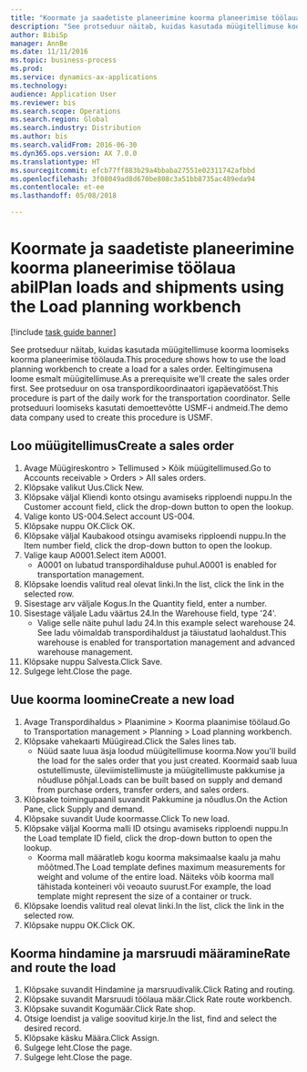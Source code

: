 ```yaml
--- 
title: "Koormate ja saadetiste planeerimine koorma planeerimise töölaua abil"
description: "See protseduur näitab, kuidas kasutada müügitellimuse koorma loomiseks koorma planeerimise töölauda."
author: BibiSp
manager: AnnBe
ms.date: 11/11/2016
ms.topic: business-process
ms.prod: 
ms.service: dynamics-ax-applications
ms.technology: 
audience: Application User
ms.reviewer: bis
ms.search.scope: Operations
ms.search.region: Global
ms.search.industry: Distribution
ms.author: bis
ms.search.validFrom: 2016-06-30
ms.dyn365.ops.version: AX 7.0.0
ms.translationtype: HT
ms.sourcegitcommit: efcb77ff883b29a4bbaba27551e02311742afbbd
ms.openlocfilehash: 3f08049ad8d670be808c3a51bb8735ac489eda94
ms.contentlocale: et-ee
ms.lasthandoff: 05/08/2018

---
```

# <a name="plan-loads-and-shipments-using-the-load-planning-workbench"></a><span data-ttu-id="65361-103">Koormate ja saadetiste planeerimine koorma planeerimise töölaua abil</span><span class="sxs-lookup"><span data-stu-id="65361-103">Plan loads and shipments using the Load planning workbench</span></span>

[!include [task guide banner](../../includes/task-guide-banner.md)]

<span data-ttu-id="65361-104">See protseduur näitab, kuidas kasutada müügitellimuse koorma loomiseks koorma planeerimise töölauda.</span><span class="sxs-lookup"><span data-stu-id="65361-104">This procedure shows how to use the load planning workbench to create a load for a sales order.</span></span> <span data-ttu-id="65361-105">Eeltingimusena loome esmalt müügitellimuse.</span><span class="sxs-lookup"><span data-stu-id="65361-105">As a prerequisite we'll create the sales order first.</span></span> <span data-ttu-id="65361-106">See protseduur on osa transpordikoordinaatori igapäevatööst.</span><span class="sxs-lookup"><span data-stu-id="65361-106">This procedure is part of the daily work for the transportation coordinator.</span></span> <span data-ttu-id="65361-107">Selle protseduuri loomiseks kasutati demoettevõtte USMF-i andmeid.</span><span class="sxs-lookup"><span data-stu-id="65361-107">The demo data company used to create this procedure is USMF.</span></span>


## <a name="create-a-sales-order"></a><span data-ttu-id="65361-108">Loo müügitellimus</span><span class="sxs-lookup"><span data-stu-id="65361-108">Create a sales order</span></span>
1. <span data-ttu-id="65361-109">Avage Müügireskontro > Tellimused > Kõik müügitellimused.</span><span class="sxs-lookup"><span data-stu-id="65361-109">Go to Accounts receivable > Orders > All sales orders.</span></span>
2. <span data-ttu-id="65361-110">Klõpsake valikut Uus.</span><span class="sxs-lookup"><span data-stu-id="65361-110">Click New.</span></span>
3. <span data-ttu-id="65361-111">Klõpsake väljal Kliendi konto otsingu avamiseks ripploendi nuppu.</span><span class="sxs-lookup"><span data-stu-id="65361-111">In the Customer account field, click the drop-down button to open the lookup.</span></span>
4. <span data-ttu-id="65361-112">Valige konto US-004.</span><span class="sxs-lookup"><span data-stu-id="65361-112">Select account US-004.</span></span>
5. <span data-ttu-id="65361-113">Klõpsake nuppu OK.</span><span class="sxs-lookup"><span data-stu-id="65361-113">Click OK.</span></span>
6. <span data-ttu-id="65361-114">Klõpsake väljal Kaubakood otsingu avamiseks ripploendi nuppu.</span><span class="sxs-lookup"><span data-stu-id="65361-114">In the Item number field, click the drop-down button to open the lookup.</span></span>
7. <span data-ttu-id="65361-115">Valige kaup A0001.</span><span class="sxs-lookup"><span data-stu-id="65361-115">Select item A0001.</span></span>
    * <span data-ttu-id="65361-116">A0001 on lubatud transpordihalduse puhul.</span><span class="sxs-lookup"><span data-stu-id="65361-116">A0001 is enabled for transportation management.</span></span>  
8. <span data-ttu-id="65361-117">Klõpsake loendis valitud real olevat linki.</span><span class="sxs-lookup"><span data-stu-id="65361-117">In the list, click the link in the selected row.</span></span>
9. <span data-ttu-id="65361-118">Sisestage arv väljale Kogus.</span><span class="sxs-lookup"><span data-stu-id="65361-118">In the Quantity field, enter a number.</span></span>
10. <span data-ttu-id="65361-119">Sisestage väljale Ladu väärtus 24.</span><span class="sxs-lookup"><span data-stu-id="65361-119">In the Warehouse field, type '24'.</span></span>
    * <span data-ttu-id="65361-120">Valige selle näite puhul ladu 24.</span><span class="sxs-lookup"><span data-stu-id="65361-120">In this example select warehouse 24.</span></span> <span data-ttu-id="65361-121">See ladu võimaldab transpordihaldust ja täiustatud laohaldust.</span><span class="sxs-lookup"><span data-stu-id="65361-121">This warehouse is enabled for transportation management and advanced warehouse management.</span></span>  
11. <span data-ttu-id="65361-122">Klõpsake nuppu Salvesta.</span><span class="sxs-lookup"><span data-stu-id="65361-122">Click Save.</span></span>
12. <span data-ttu-id="65361-123">Sulgege leht.</span><span class="sxs-lookup"><span data-stu-id="65361-123">Close the page.</span></span>

## <a name="create-a-new-load"></a><span data-ttu-id="65361-124">Uue koorma loomine</span><span class="sxs-lookup"><span data-stu-id="65361-124">Create a new load</span></span>
1. <span data-ttu-id="65361-125">Avage Transpordihaldus > Plaanimine > Koorma plaanimise töölaud.</span><span class="sxs-lookup"><span data-stu-id="65361-125">Go to Transportation management > Planning > Load planning workbench.</span></span>
2. <span data-ttu-id="65361-126">Klõpsake vahekaarti Müügiread.</span><span class="sxs-lookup"><span data-stu-id="65361-126">Click the Sales lines tab.</span></span>
    * <span data-ttu-id="65361-127">Nüüd saate luua äsja loodud müügitellimuse koorma.</span><span class="sxs-lookup"><span data-stu-id="65361-127">Now you'll build the load for the sales order that you just created.</span></span> <span data-ttu-id="65361-128">Koormaid saab luua ostutellimuste, üleviimistellimuste ja müügitellimuste pakkumise ja nõudluse põhjal.</span><span class="sxs-lookup"><span data-stu-id="65361-128">Loads can be built based on supply and demand from purchase orders, transfer orders, and sales orders.</span></span>  
3. <span data-ttu-id="65361-129">Klõpsake toimingupaanil suvandit Pakkumine ja nõudlus.</span><span class="sxs-lookup"><span data-stu-id="65361-129">On the Action Pane, click Supply and demand.</span></span>
4. <span data-ttu-id="65361-130">Klõpsake suvandit Uude koormasse.</span><span class="sxs-lookup"><span data-stu-id="65361-130">Click To new load.</span></span>
5. <span data-ttu-id="65361-131">Klõpsake väljal Koorma malli ID otsingu avamiseks ripploendi nuppu.</span><span class="sxs-lookup"><span data-stu-id="65361-131">In the Load template ID field, click the drop-down button to open the lookup.</span></span>
    * <span data-ttu-id="65361-132">Koorma mall määratleb kogu koorma maksimaalse kaalu ja mahu mõõtmed.</span><span class="sxs-lookup"><span data-stu-id="65361-132">The Load template defines maximum measurements for weight and volume of the entire load.</span></span> <span data-ttu-id="65361-133">Näiteks võib koorma mall tähistada konteineri või veoauto suurust.</span><span class="sxs-lookup"><span data-stu-id="65361-133">For example, the load template might represent the size of a container or truck.</span></span>  
6. <span data-ttu-id="65361-134">Klõpsake loendis valitud real olevat linki.</span><span class="sxs-lookup"><span data-stu-id="65361-134">In the list, click the link in the selected row.</span></span>
7. <span data-ttu-id="65361-135">Klõpsake nuppu OK.</span><span class="sxs-lookup"><span data-stu-id="65361-135">Click OK.</span></span>

## <a name="rate-and-route-the-load"></a><span data-ttu-id="65361-136">Koorma hindamine ja marsruudi määramine</span><span class="sxs-lookup"><span data-stu-id="65361-136">Rate and route the load</span></span>
1. <span data-ttu-id="65361-137">Klõpsake suvandit Hindamine ja marsruudivalik.</span><span class="sxs-lookup"><span data-stu-id="65361-137">Click Rating and routing.</span></span>
2. <span data-ttu-id="65361-138">Klõpsake suvandit Marsruudi töölaua määr.</span><span class="sxs-lookup"><span data-stu-id="65361-138">Click Rate route workbench.</span></span>
3. <span data-ttu-id="65361-139">Klõpsake suvandit Kogumäär.</span><span class="sxs-lookup"><span data-stu-id="65361-139">Click Rate shop.</span></span>
4. <span data-ttu-id="65361-140">Otsige loendist ja valige soovitud kirje.</span><span class="sxs-lookup"><span data-stu-id="65361-140">In the list, find and select the desired record.</span></span>
5. <span data-ttu-id="65361-141">Klõpsake käsku Määra.</span><span class="sxs-lookup"><span data-stu-id="65361-141">Click Assign.</span></span>
6. <span data-ttu-id="65361-142">Sulgege leht.</span><span class="sxs-lookup"><span data-stu-id="65361-142">Close the page.</span></span>
7. <span data-ttu-id="65361-143">Sulgege leht.</span><span class="sxs-lookup"><span data-stu-id="65361-143">Close the page.</span></span>



